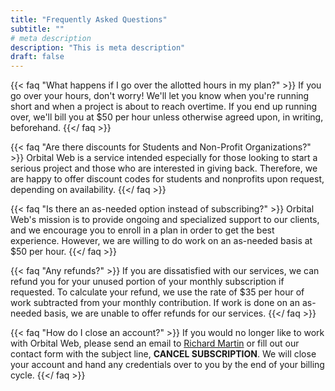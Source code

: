 ```yaml
---
title: "Frequently Asked Questions"
subtitle: ""
# meta description
description: "This is meta description"
draft: false
---
```



{{< faq "What happens if I go over the allotted hours in my plan?" >}}
If you go over your hours, don't worry! We'll let you know when you're running short and when a project is about to reach overtime. If you end up running over, we'll bill you at $50 per hour unless otherwise agreed upon, in writing, beforehand.
{{</ faq >}}

{{< faq "Are there discounts for Students and Non-Profit Organizations?" >}}
Orbital Web is a service intended especially for those looking to start a serious project and those who are interested in giving back. Therefore, we are happy to offer discount codes for students and nonprofits upon request, depending on availability.
{{</ faq >}}

{{< faq "Is there an as-needed option instead of subscribing?" >}}
Orbital Web's mission is to provide ongoing and specialized support to our clients, and we encourage you to enroll in a plan in order to get the best experience. However, we are willing to do work on an as-needed basis at $50 per hour.
{{</ faq >}}

{{< faq "Any refunds?" >}}
If you are dissatisfied with our services, we can refund you for your unused portion of your monthly subscription if requested. To calculate your refund, we use the rate of $35 per hour of work subtracted from your monthly contribution. If work is done on an as-needed basis, we are unable to offer refunds for our services.
{{</ faq >}}

{{< faq "How do I close an account?" >}}
If you would no longer like to work with Orbital Web, please send an email to [Richard Martin](mailto:rich@richdmart.in) or fill out our contact form with the subject line, **CANCEL SUBSCRIPTION**. We will close your account and hand any credentials over to you by the end of your billing cycle.
{{</ faq >}}